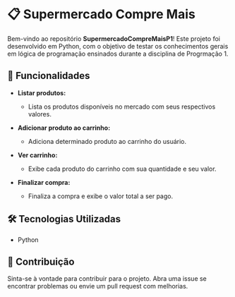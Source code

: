 # 📋 Supermercado Compre Mais

Bem-vindo ao repositório **SupermercadoCompreMaisP1**! Este projeto foi desenvolvido em Python, com o objetivo de testar os conhecimentos gerais em lógica de programação ensinados durante a disciplina de Progrmação 1.

## 🚀 Funcionalidades

- **Listar produtos:**
  - Lista os produtos disponíveis no mercado com seus respectivos valores.

- **Adicionar produto ao carrinho:**
  - Adiciona determinado produto ao carrinho do usuário.

- **Ver carrinho:**
  - Exibe cada produto do carrinho com sua quantidade e seu valor.

- **Finalizar compra:**
  - Finaliza a compra e exibe o valor total a ser pago.

## 🛠️ Tecnologias Utilizadas

- Python

## 🤝 Contribuição

Sinta-se à vontade para contribuir para o projeto. Abra uma issue se encontrar problemas ou envie um pull request com melhorias.
